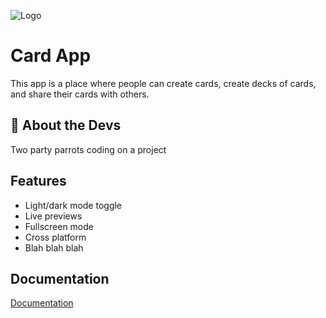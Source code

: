 
![Logo](https://dev-to-uploads.s3.amazonaws.com/uploads/articles/th5xamgrr6se0x5ro4g6.png)


# Card App

This app is a place where people can create cards, create decks of cards, and share their cards with others.


## 🚀 About the Devs
Two party parrots coding on a project


## Features

- Light/dark mode toggle
- Live previews
- Fullscreen mode
- Cross platform
- Blah blah blah


## Documentation

[Documentation](https://linktodocumentation)


